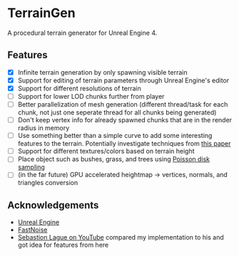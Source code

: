 # TerrainGen

A procedural terrain generator for Unreal Engine 4.

[//]: # (TODO: Put a video here)

[//]: # (TODO: include a description of how it works)

## Features

- [x] Infinite terrain generation by only spawning visible terrain
- [x] Support for editing of terrain parameters through Unreal Engine's editor
- [x] Support for different resolutions of terrain
- [ ] Support for lower LOD chunks further from player
- [ ] Better parallelization of mesh generation (different thread/task for each chunk, not just one seperate thread for all chunks being generated)
- [ ] Don't keep vertex info for already spawned chunks that are in the render radius in memory
- [ ] Use something better than a simple curve to add some interesting features to the terrain. Potentially investigate techniques from [this paper](https://pdfs.semanticscholar.org/5961/c577478f21707dad53905362e0ec4e6ec644.pdf)
- [ ] Support for different textures/colors based on terrain height
- [ ] Place object such as bushes, grass, and trees using [Poisson disk sampling](https://www.cs.ubc.ca/~rbridson/docs/bridson-siggraph07-poissondisk.pdf)
- [ ] (in the far future) GPU accelerated heightmap -> vertices, normals, and triangles conversion

## Acknowledgements

* [Unreal Engine](https://www.unrealengine.com)
* [FastNoise](https://github.com/Auburns/FastNoise)
* [Sebastion Lague on YouTube](https://www.youtube.com/channel/UCmtyQOKKmrMVaKuRXz02jbQ) compared my implementation to his and got idea for features from here
